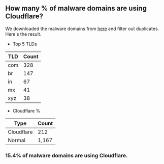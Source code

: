 ## How many % of malware domains are using Cloudflare?


We downloaded the malware domains from [here](https://urlhaus.abuse.ch) and filter out duplicates.
Here's the result.


[//]: # (start replacement)


- Top 5 TLDs

| TLD | Count |
| --- | --- |
| com | 328 |
| br | 147 |
| in | 67 |
| mx | 41 |
| xyz | 38 |


- Cloudflare %

| Type | Count |
| --- | --- |
| Cloudflare | 212 |
| Normal | 1,167 |


### 15.4% of malware domains are using Cloudflare.